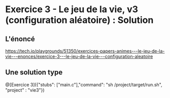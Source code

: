# Exercice 3 - Le jeu de la vie, v3 (configuration aléatoire) : Solution

## L'énoncé

https://tech.io/playgrounds/51350/exercices-papers-animes---le-jeu-de-la-vie---enonces/exercice-3---le-jeu-de-la-vie---configuration-aleatoire

## Une solution type

@[Exercice 3]({"stubs": ["main.c"],"command": "sh /project/target/run.sh", "project" : "vie3"})
